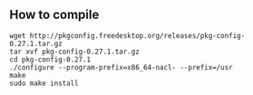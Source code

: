 How to compile
----

	wget http://pkgconfig.freedesktop.org/releases/pkg-config-0.27.1.tar.gz
	tar xvf pkg-config-0.27.1.tar.gz
	cd pkg-config-0.27.1
	./configure --program-prefix=x86_64-nacl- --prefix=/usr
	make
	sudo make install

